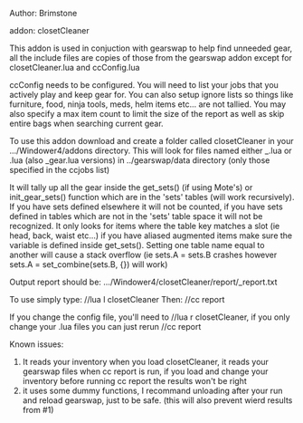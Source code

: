 Author: Brimstone

addon: closetCleaner

This addon is used in conjuction with gearswap to help find unneeded gear, all the include files are copies of those from the gearswap
addon except for closetCleaner.lua and ccConfig.lua

ccConfig needs to be configured. You will need to list your jobs that you actively play and keep gear for. You can also setup ignore lists so 
things like furniture, food, ninja tools, meds, helm items etc... are not tallied. You may also specify a max item count to limit the size of the report
as well as skip entire bags when searching current gear. 

To use this addon download and create a folder called closetCleaner in your .../Windower4/addons directory. This will look for files named
either <playername>_<job>.lua or <job>.lua (also _gear.lua versions) in ../gearswap/data directory (only those specified in the ccjobs list)

It will tally up all the gear inside the get_sets() (if using Mote's)  or init_gear_sets() function which are in the 'sets' tables (will work recursively). If you have sets defined elsewhere it will not be counted, if you have
sets defined in tables which are not in the 'sets' table space it will not be recognized. It only looks for items where the table key matches a slot 
(ie head, back, waist etc...) if you have aliased augmented items make sure the variable is defined inside get_sets(). Setting one table name equal 
to another will cause a stack overflow (ie sets.A = sets.B crashes however sets.A = set_combine(sets.B, {}) will work) 

Output report should be: .../Windower4/closetCleaner/report/<playername>_report.txt

To use simply type: //lua l closetCleaner
Then: //cc report

If you change the config file, you'll need to //lua r closetCleaner, if you only change your <job>.lua files you can just rerun //cc report

Known issues:
1. It reads your inventory when you load closetCleaner, it reads your gearswap files when cc report is run, if you load and change your inventory before running cc report the results won't be right
2. it uses some dummy functions, I recommand unloading after your run and reload gearswap, just to be safe. (this will also prevent wierd results from #1)